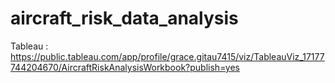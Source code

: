 # aircraft_risk_data_analysis

Tableau : https://public.tableau.com/app/profile/grace.gitau7415/viz/TableauViz_17177744204670/AircraftRiskAnalysisWorkbook?publish=yes
